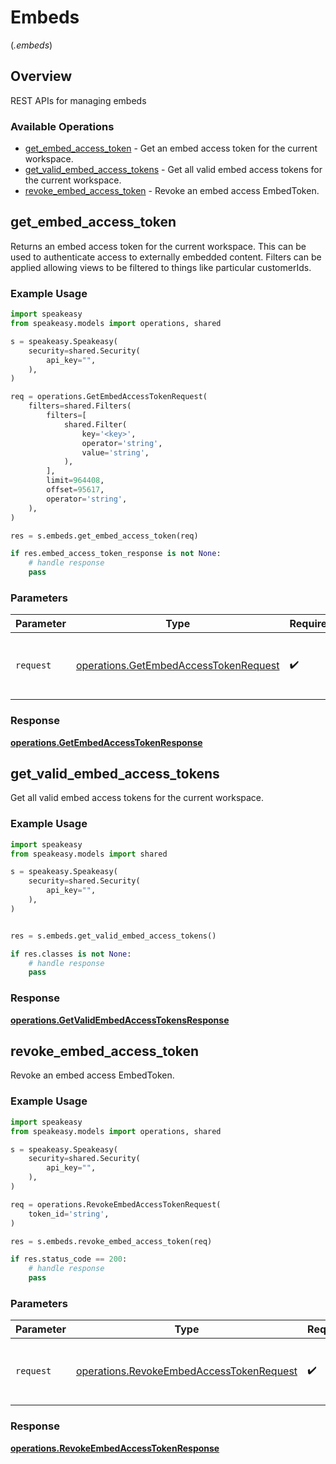 # Embeds
(*.embeds*)

## Overview

REST APIs for managing embeds

### Available Operations

* [get_embed_access_token](#get_embed_access_token) - Get an embed access token for the current workspace.
* [get_valid_embed_access_tokens](#get_valid_embed_access_tokens) - Get all valid embed access tokens for the current workspace.
* [revoke_embed_access_token](#revoke_embed_access_token) - Revoke an embed access EmbedToken.

## get_embed_access_token

Returns an embed access token for the current workspace. This can be used to authenticate access to externally embedded content.
Filters can be applied allowing views to be filtered to things like particular customerIds.

### Example Usage

```python
import speakeasy
from speakeasy.models import operations, shared

s = speakeasy.Speakeasy(
    security=shared.Security(
        api_key="",
    ),
)

req = operations.GetEmbedAccessTokenRequest(
    filters=shared.Filters(
        filters=[
            shared.Filter(
                key='<key>',
                operator='string',
                value='string',
            ),
        ],
        limit=964408,
        offset=95617,
        operator='string',
    ),
)

res = s.embeds.get_embed_access_token(req)

if res.embed_access_token_response is not None:
    # handle response
    pass
```

### Parameters

| Parameter                                                                                      | Type                                                                                           | Required                                                                                       | Description                                                                                    |
| ---------------------------------------------------------------------------------------------- | ---------------------------------------------------------------------------------------------- | ---------------------------------------------------------------------------------------------- | ---------------------------------------------------------------------------------------------- |
| `request`                                                                                      | [operations.GetEmbedAccessTokenRequest](../../models/operations/getembedaccesstokenrequest.md) | :heavy_check_mark:                                                                             | The request object to use for the request.                                                     |


### Response

**[operations.GetEmbedAccessTokenResponse](../../models/operations/getembedaccesstokenresponse.md)**


## get_valid_embed_access_tokens

Get all valid embed access tokens for the current workspace.

### Example Usage

```python
import speakeasy
from speakeasy.models import shared

s = speakeasy.Speakeasy(
    security=shared.Security(
        api_key="",
    ),
)


res = s.embeds.get_valid_embed_access_tokens()

if res.classes is not None:
    # handle response
    pass
```


### Response

**[operations.GetValidEmbedAccessTokensResponse](../../models/operations/getvalidembedaccesstokensresponse.md)**


## revoke_embed_access_token

Revoke an embed access EmbedToken.

### Example Usage

```python
import speakeasy
from speakeasy.models import operations, shared

s = speakeasy.Speakeasy(
    security=shared.Security(
        api_key="",
    ),
)

req = operations.RevokeEmbedAccessTokenRequest(
    token_id='string',
)

res = s.embeds.revoke_embed_access_token(req)

if res.status_code == 200:
    # handle response
    pass
```

### Parameters

| Parameter                                                                                            | Type                                                                                                 | Required                                                                                             | Description                                                                                          |
| ---------------------------------------------------------------------------------------------------- | ---------------------------------------------------------------------------------------------------- | ---------------------------------------------------------------------------------------------------- | ---------------------------------------------------------------------------------------------------- |
| `request`                                                                                            | [operations.RevokeEmbedAccessTokenRequest](../../models/operations/revokeembedaccesstokenrequest.md) | :heavy_check_mark:                                                                                   | The request object to use for the request.                                                           |


### Response

**[operations.RevokeEmbedAccessTokenResponse](../../models/operations/revokeembedaccesstokenresponse.md)**

